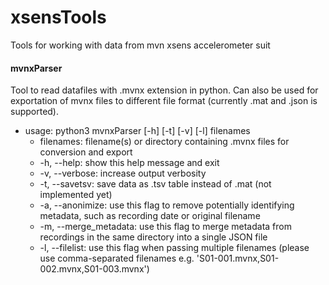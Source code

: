 # xsensTools
Tools for working with data from mvn xsens accelerometer suit


#### mvnxParser
Tool to read datafiles with .mvnx extension in python. Can also be used for exportation of mvnx files to different file format (currently .mat and .json is supported). 

* usage: python3 mvnxParser [-h] [-t] [-v] [-l] filenames
    * filenames: filename(s) or directory containing .mvnx files for conversion and export
    * -h, --help:     show this help message and exit
    * -v, --verbose:   increase output verbosity
    * -t, --savetsv:  save data as .tsv table instead of .mat (not implemented yet)
    * -a, --anonimize: use this flag to remove potentially identifying metadata, such as recording date or original filename
    * -m, --merge_metadata: use this flag to merge metadata from recordings in the same directory into a single JSON file
    * -l, --filelist: use this flag when passing multiple filenames (please use comma-separated filenames e.g. 'S01-001.mvnx,S01-002.mvnx,S01-003.mvnx')

